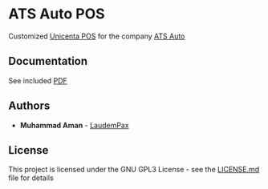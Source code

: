 # ATS Auto POS

Customized [Unicenta POS](https://unicenta.com/) for the company [ATS Auto](https://atsauto.com.my/)

## Documentation

See included [PDF](https://github.com/LaudemPax/ATSAutoPOS/blob/master/Documentation/ATS%20Auto%20POS%20Documentation.pdf)

## Authors

* **Muhammad Aman** - [LaudemPax](https://github.com/LaudemPax)

## License

This project is licensed under the GNU GPL3 License - see the [LICENSE.md](https://github.com/LaudemPax/ATSAutoPOS/blob/master/LICENSE) file for details
